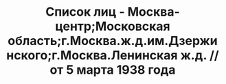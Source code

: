 ---
title: Список лиц - Москва-центр;Московская область;г.Москва.ж.д.им.Дзержинского;г.Москва.Ленинская
  ж.д. // от 5 марта 1938 года
description: РГАСПИ, ф.17, оп.171, дело 415, лист 10
images:
- /disk/pictures/v07/17-171-415-010.jpg
- /disk/pictures/v07/17-171-415-011.jpg
- /disk/pictures/v07/17-171-415-012.jpg
- /disk/pictures/v07/17-171-415-013.jpg
- /disk/pictures/v07/17-171-415-014.jpg
- /disk/pictures/v07/17-171-415-015.jpg
---
